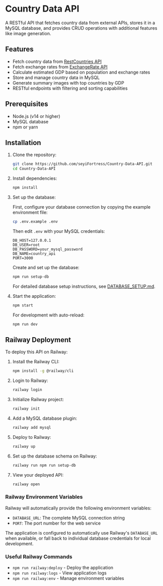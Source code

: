 # Country Data API

A RESTful API that fetches country data from external APIs, stores it in a MySQL database, and provides CRUD operations with additional features like image generation.

## Features

- Fetch country data from [RestCountries API](https://restcountries.com/)
- Fetch exchange rates from [ExchangeRate API](https://open.er-api.com/)
- Calculate estimated GDP based on population and exchange rates
- Store and manage country data in MySQL
- Generate summary images with top countries by GDP
- RESTful endpoints with filtering and sorting capabilities

## Prerequisites

- Node.js (v14 or higher)
- MySQL database
- npm or yarn

## Installation

1. Clone the repository:
   ```bash
   git clone https://github.com/seyiFortress/Country-Data-API.git
   cd Country-Data-API
   ```

2. Install dependencies:
   ```bash
   npm install
   ```

3. Set up the database:
   
   First, configure your database connection by copying the example environment file:
   ```bash
   cp .env.example .env
   ```
   
   Then edit `.env` with your MySQL credentials:
   ```
   DB_HOST=127.0.0.1
   DB_USER=root
   DB_PASSWORD=your_mysql_password
   DB_NAME=country_api
   PORT=3000
   ```
   
   Create and set up the database:
   ```bash
   npm run setup-db
   ```
   
   For detailed database setup instructions, see [DATABASE_SETUP.md](DATABASE_SETUP.md).

4. Start the application:
   ```bash
   npm start
   ```
   
   For development with auto-reload:
   ```bash
   npm run dev
   ```

## Railway Deployment

To deploy this API on Railway:

1. Install the Railway CLI:
   ```bash
   npm install -g @railway/cli
   ```

2. Login to Railway:
   ```bash
   railway login
   ```

3. Initialize Railway project:
   ```bash
   railway init
   ```

4. Add a MySQL database plugin:
   ```bash
   railway add mysql
   ```

5. Deploy to Railway:
   ```bash
   railway up
   ```

6. Set up the database schema on Railway:
   ```bash
   railway run npm run setup-db
   ```

7. View your deployed API:
   ```bash
   railway open
   ```

### Railway Environment Variables

Railway will automatically provide the following environment variables:
- `DATABASE_URL`: The complete MySQL connection string
- `PORT`: The port number for the web service

The application is configured to automatically use Railway's `DATABASE_URL` when available, or fall back to individual database credentials for local development.

### Useful Railway Commands

- `npm run railway:deploy` - Deploy the application
- `npm run railway:logs` - View application logs
- `npm run railway:env` - Manage environment variables